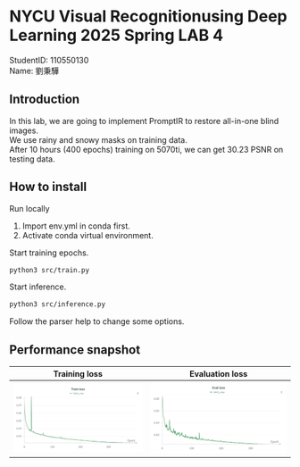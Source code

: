 # NYCU Visual Recognitionusing Deep Learning 2025 Spring LAB 4

StudentID: 110550130<br>
Name: 劉秉驊<br>

## Introduction

In this lab, we are going to implement PromptIR to restore all-in-one blind images.<br>
We use rainy and snowy masks on training data.<br>
After 10 hours (400 epochs) training on 5070ti, we can get 30.23 PSNR on testing data.<br>

## How to install
Run locally<br>
1. Import env.yml in conda first.
1. Activate conda virtual environment.

Start training epochs.<br>
```bash
python3 src/train.py
```

Start inference.<br>
```bash
python3 src/inference.py
```

Follow the parser help to change some options.<br>

## Performance snapshot

|Training loss|Evaluation loss|
|-|-|
|![](./img/besttrainloss.png)|![](./img/bestevalloss.png)|